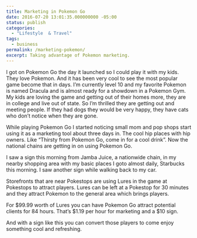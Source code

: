 ```yaml
---
title: Marketing in Pokemon Go
date: 2016-07-20 13:01:35.000000000 -05:00
status: publish
categories:
  - "Lifestyle  & Travel"
tags:
  - business
permalink: /marketing-pokemon/
excerpt: Taking advantage of Pokemon marketing.
---
```

I got on Pokemon Go the day it launched so I could play it with my kids. They love Pokemon. And it has been very cool to see the most popular game become that in days. I’m currently level 10 and my favorite Pokemon is named Dracula and is almost ready for a showdown in a Pokemon Gym. My kids are loving the game and getting out of their homes more, they are in college and live out of state. So I’m thrilled they are getting out and meeting people. If they had dogs they would be very happy, they have cats who don’t notice when they are gone.

While playing Pokemon Go I started noticing small mom and pop shops start using it as a marketing tool about three days in. The cool hip places with hip owners. Like “Thirsty from Pokemon Go, come in for a cool drink”. Now the national chains are getting in on using Pokemon Go.

I saw a sign this morning from Jamba Juice, a nationwide chain, in my nearby shopping area with my basic places I goto almost daily, Starbucks this morning. I saw another sign while walking back to my car.

Storefronts that are near Pokestops are using Lures in the game at Pokestops to attract players. Lures can be left at a Pokestop for 30 minutes and they attract Pokemon to the general area which brings players.

For $99.99 worth of Lures you can have Pokemon Go attract potential clients for 84 hours. That’s $1.19 per hour for marketing and a $10 sign.

And with a sign like this you can convert those players to come enjoy something cool and refreshing.